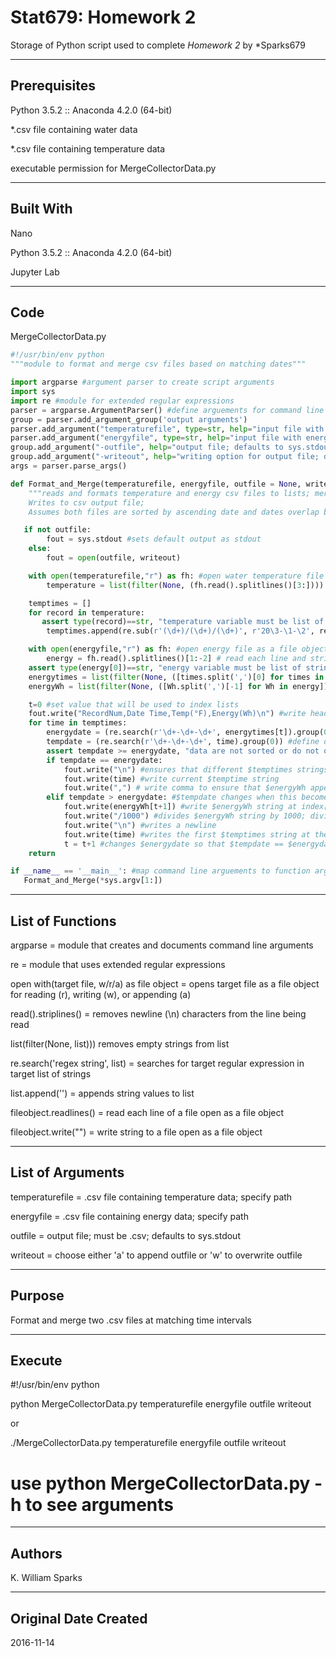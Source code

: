**Stat679: Homework 2**
=================

Storage of Python script used to complete *Homework 2* by *Sparks679

-----------
Prerequisites
------------

Python 3.5.2 :: Anaconda 4.2.0 (64-bit)

*.csv file containing water data

*.csv file containing temperature data

executable permission for MergeCollectorData.py


--------
Built With
---------

Nano

Python 3.5.2 :: Anaconda 4.2.0 (64-bit)

Jupyter Lab


----
Code
----

MergeCollectorData.py

```python
#!/usr/bin/env python
"""module to format and merge csv files based on matching dates"""

import argparse #argument parser to create script arguments
import sys
import re #module for extended regular expressions
parser = argparse.ArgumentParser() #define arguements for command line
group = parser.add_argument_group('output arguments')
parser.add_argument("temperaturefile", type=str, help="input file with temperature data")
parser.add_argument("energyfile", type=str, help="input file with energy data")
group.add_argument("-outfile", help="output file; defaults to sys.stdout")
group.add_argument("-writeout", help="writing option for output file; defaults to 'a'")
args = parser.parse_args()

def Format_and_Merge(temperaturefile, energyfile, outfile = None, writeout = "a"):
    """reads and formats temperature and energy csv files to lists; merges lists at n
    Writes to csv output file;
    Assumes both files are sorted by ascending date and dates overlap between files"""

   if not outfile:
        fout = sys.stdout #sets default output as stdout
    else:
        fout = open(outfile, writeout)

    with open(temperaturefile,"r") as fh: #open water temperature file as a file object
        temperature = list(filter(None, (fh.read().splitlines()[3:]))) #read each line; strip newline character; omit empty strings and header

    temptimes = []
    for record in temperature:
       assert type(record)==str, "temperature variable must be list of strings" #check for correct data type
        temptimes.append(re.sub(r'(\d+)/(\d+)/(\d+)', r'20\3-\1-\2', record)) #modify dates to match dates in $energytimes

    with open(energyfile,"r") as fh: #open energy file as a file object 
        energy = fh.read().splitlines()[1:-2] # read each line and strip the newline; omit header and footer
    assert type(energy[0])==str, "energy variable must be list of strings" #checks for correct data type
    energytimes = list(filter(None, ([times.split(',')[0] for times in energy]))) #split sting, keeping time and date; omit empty strings
    energyWh = list(filter(None, ([Wh.split(',')[-1] for Wh in energy]))) #split string, keeping Wh value; omit empty strings

    t=0 #set value that will be used to index lists
    fout.write("RecordNum,Date Time,Temp(°F),Energy(Wh)\n") #write header in $outfile
    for time in temptimes: 
        energydate = (re.search(r'\d+-\d+-\d+', energytimes[t]).group(0)) #define dates in $energytimes
        tempdate = (re.search(r'\d+-\d+-\d+', time).group(0)) #define dates in $temptimes
        assert tempdate >= energydate, "data are not sorted or do not overlap" #check that dates are sorted and overlap between files
        if tempdate == energydate: 
            fout.write("\n") #ensures that different $temptimes strings will appear on separate lines when $tempdate == $energydate is true consecutively 
            fout.write(time) #write current $temptime string
            fout.write(",") # write comma to ensure that $energyWh appears in new column
        elif tempdate > energydate: #$tempdate changes when this becomes True
            fout.write(energyWh[t+1]) #write $energyWh string at index[t+1] to the existing line
            fout.write("/1000") #divides $energyWh string by 1000; division is not resolved because $energyWh[t] is a string
            fout.write("\n") #writes a newline
            fout.write(time) #writes the first $temptimes string at the new $tempdate
            t = t+1 #changes $energydate so that $tempdate == $energydate is true; changes index of $energyWh[t]
    return

if __name__ == '__main__': #map command line arguements to function arguements
   Format_and_Merge(*sys.argv[1:])
```


---------------
List of Functions
---------------
argparse = module that creates and documents command line arguments

re = module that uses extended regular expressions

open with(target file, w/r/a) as file object = opens target file as a file object for reading (r), writing (w), or appending (a)

read().striplines() = removes newline (\n) characters from the line being read

list(filter(None, list))) removes empty strings from list

re.search('regex string', list) = searches for target regular expression in target list of strings

list.append('') = appends string values to list

fileobject.readlines() = read each line of a file open as a file object

fileobject.write("") = write string to a file open as a file object

------------
List of Arguments
-------------

temperaturefile = .csv file containing temperature data; specify path

energyfile = .csv file containing energy data; specify path

outfile = output file; must be .csv; defaults to sys.stdout

writeout = choose either 'a' to append outfile or 'w' to overwrite outfile


 
------
Purpose
------

Format and merge two .csv files at matching time intervals

------
Execute
------
#!/usr/bin/env python


python MergeCollectorData.py temperaturefile energyfile outfile writeout

or

./MergeCollectorData.py temperaturefile energyfile outfile writeout

# use python MergeCollectorData.py -h to see arguments


------
Authors
------

K. William Sparks

--------
Original Date Created
-------

2016-11-14

